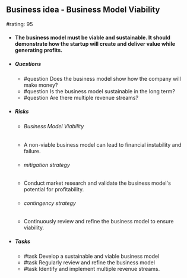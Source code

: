 ## Business idea - Business Model Viability
#rating: 95
- #### The business model must be viable and sustainable. It should demonstrate how the startup will create and deliver value while generating profits.
- ##### Questions
  - #question Does the business model show how the company will make money?
  - #question Is the business model sustainable in the long term?
  - #question Are there multiple revenue streams?
- ##### Risks

  - ###### Business Model Viability
  - A non-viable business model can lead to financial instability and failure.
  - ###### mitigation strategy
  - Conduct market research and validate the business model's potential for profitability.
  - ###### contingency strategy
  - Continuously review and refine the business model to ensure viability.
- ##### Tasks
  - #task Develop a sustainable and viable business model
  - #task  Regularly review and refine the business model
  - #task  Identify and implement multiple revenue streams.


